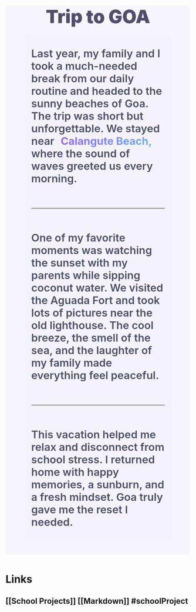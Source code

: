 <div style="width=100%; background: #f7f5ff; border-radius: 10px; margin-bottom: 50px;"><div style = "text-align: center;"><span style=" font-size: 50; font-weight: 1000; padding-right: 10px; padding-left: 10px; border-radius: 7px; color: #524d6b;">Trip to GOA</span></div>

<div style="background: rgba(43, 45, 59, 0.01); border-radius: 7px; margin-left: 50px; margin-right: 50px;"><div style=" font-weight: 600; line-height: 1.18; margin: 20px;"><span style = " color: #4C4F69; font-size: 28.836;">
<div>
<br>
Last year, my family and I took a much-needed break from our daily routine and headed to the sunny beaches of Goa. The trip was short but unforgettable. We stayed near
<span style="background: linear-gradient(to right, rgb(150,100,255), rgb(100, 180, 255)); -webkit-background-clip: text; -webkit-text-fill-color: transparent; font-weight: bold; padding: 3px; padding-right: 10px; padding-left: 10px; border-radius: 7px;">
Calangute Beach,
</span>
where the sound of waves greeted us every morning.</span></div>
<br>
<hr>
<br>
<div>
<span style = " color: #4C4F69; font-size: 28.836">
One of my favorite moments was watching the sunset with my parents while sipping coconut water. We visited the Aguada Fort and took lots of pictures near the old lighthouse. The cool breeze, the smell of the sea, and the laughter of my family made everything feel peaceful. 
</span>
</div>
<br>
<hr>
<br>
<div>
<span style = " color: #4C4F69; font-size: 28.836">
This vacation helped me relax and disconnect from school stress. I returned home with happy memories, a sunburn, and a fresh mindset. Goa truly gave me the reset I needed.
</span>
<br>
<br>
</div>
</div>
</div>
<br>
</div>

# Links
## [[School Projects]] [[Markdown]] #schoolProject 